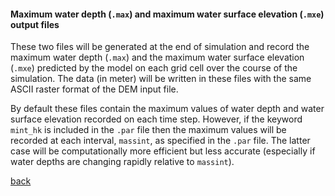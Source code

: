 #### Maximum water depth (`.max`) and maximum water surface elevation (`.mxe`) output files

These two files will be generated at the end of simulation and record the maximum water depth (`.max`) and the maximum water surface elevation (`.mxe`) predicted by the model on each grid cell over the course of the simulation. The data (in meter) will be written in these files with the same ASCII raster format of the DEM input file.

By default these files contain the maximum values of water depth and water surface elevation recorded on each time step. However, if the keyword `mint_hk` is included in the `.par` file then the maximum values will be recorded at each interval, `massint`, as specified in the `.par` file. The latter case will be computationally more efficient but less accurate (especially if water depths are changing rapidly relative to `massint`). 




[back](/Merewether3.md)
